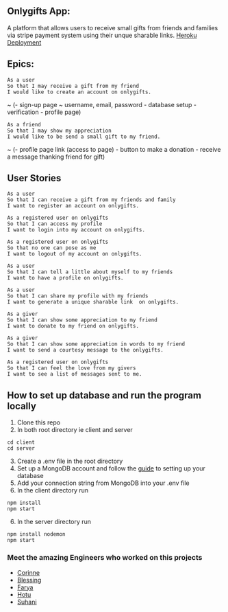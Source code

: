 ## Onlygifts App:

A platform that allows users to receive small gifts from friends and families via stripe payment system using their unque sharable links.
[Heroku Deployment](https://only-gifts.herokuapp.com/)
## Epics:

```
As a user
So that I may receive a gift from my friend
I would like to create an account on onlygifts.
```
~ (- sign-up page ~ username, email, password - database setup - verification - profile page)

```
As a friend
So that I may show my appreciation
I would like to be send a small gift to my friend.
```

~ (- profile page link (access to page) - button to make a donation - receive a message thanking friend for gift)


## User Stories

```
As a user
So that I can receive a gift from my friends and family
I want to register an account on onlygifts.
```
```
As a registered user on onlygifts
So that I can access my profile
I want to login into my account on onlygifts.
```
```
As a registered user on onlygifts
So that no one can pose as me
I want to logout of my account on onlygifts.
```
```
As a user
So that I can tell a little about myself to my friends 
I want to have a profile on onlygifts.
```
```
As a user
So that I can share my profile with my friends 
I want to generate a unique sharable link  on onlygifts.
```
```
As a giver
So that I can show some appreciation to my friend 
I want to donate to my friend on onlygifts.
```
```
As a giver
So that I can show some appreciation in words to my friend 
I want to send a courtesy message to the onlygifts.
```
```
As a registered user on onlygifts
So that I can feel the love from my givers
I want to see a list of messages sent to me.
```


## How to set up database and run the program locally
1. Clone this repo
2. In both root directory ie client and server
 ```
 cd client
 cd server
 ```
3. Create a .env file in the root directory
4. Set up a MongoDB account and follow the [guide]( https://docs.mongodb.com/manual/tutorial/getting-started/) to setting up your database
5. Add your connection string from MongoDB into your .env file
6. In the client directory run
 ```
 npm install 
 npm start
 ```
6. In the server directory run
 ```
 npm install nodemon
 npm start
 ```

### Meet the amazing Engineers who worked on this projects 
- [Corinne](https://github.com/CorinneBosch)
- [Blessing](https://github.com/BlessingUb)
- [Farya](https://github.com/Xfarya)
- [Hotu](https://github.com/ClaimingCookie5)
- [Suhani](https://github.com/suhani-zaman)
